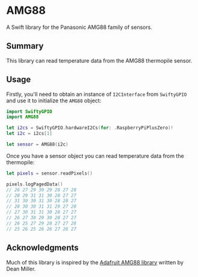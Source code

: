 # AMG88

A Swift library for the Panasonic AMG88 family of sensors. 

## Summary

This library can read temperature data from the AMG88 thermopile sensor. 


## Usage

Firstly, you'll need to obtain an instance of `I2CInterface` from `SwiftyGPIO` and use it to initialize the `AMG88` object:

```swift
import SwiftyGPIO
import AMG88

let i2cs = SwiftyGPIO.hardwareI2Cs(for: .RaspberryPiPlusZero)!
let i2c = i2cs[1]

let sensor = AMG88(i2c)
```

Once you have a sensor object you can read temperature data from the thermopile:

```swift
let pixels = sensor.readPixels()

pixels.logPagedData()
// 26 27 29 30 29 28 27 28
// 28 29 31 31 30 28 27 27
// 31 30 30 31 30 28 28 27
// 28 30 30 31 31 29 27 28
// 27 30 31 31 30 28 27 27
// 26 27 30 29 30 28 27 27
// 26 25 27 29 28 27 27 28
// 25 26 25 26 26 27 26 27
```

## Acknowledgments

Much of this library is inspired by the [Adafruit AMG88 library][adafruit] written by Dean Miller.  

[adafruit]: https://github.com/adafruit/Adafruit_AMG88xx
